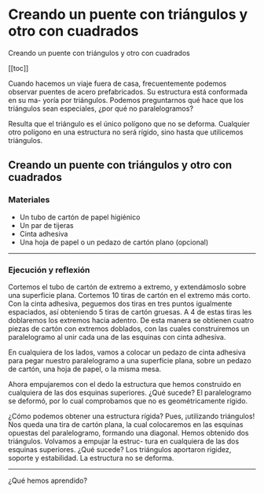 # Creando un puente con triángulos y otro con cuadrados
Creando un puente con triángulos y otro con cuadrados

[[toc]]

Cuando hacemos un viaje fuera de casa, frecuentemente podemos observar puentes de acero prefabricados. Su estructura está conformada en su ma- yoría por triángulos. Podemos preguntarnos qué hace que los triángulos sean especiales, ¿por qué no paralelogramos?

Resulta que el triángulo es el único polígono que no se deforma. Cualquier otro
polígono en una estructura no será rígido, sino hasta que utilicemos triángulos.

## Creando un puente con triángulos y otro con cuadrados

### Materiales

- Un tubo de cartón de papel higiénico
- Un par de tijeras
- Cinta adhesiva
- Una hoja de papel o un pedazo de cartón plano (opcional)

---

### Ejecución y reflexión

Cortemos el tubo de cartón de extremo a extremo, y extendámoslo sobre una superficie plana. Cortemos 10 tiras de cartón en el extremo más corto. Con la cinta adhesiva, peguemos dos tiras en tres puntos igualmente espaciados, así obteniendo 5 tiras de cartón gruesas. A 4 de estas tiras les doblaremos los extremos hacia adentro. De esta manera se obtienen cuatro piezas de cartón con extremos doblados, con las cuales construiremos un paralelogramo al unir cada una de las esquinas con cinta adhesiva.

En cualquiera de los lados, vamos a colocar un pedazo de cinta adhesiva para pegar nuestro paralelogramo a una superficie plana, sobre un pedazo de cartón, una hoja de papel, o la misma mesa.

Ahora empujaremos con el dedo la estructura que hemos construido en cualquiera de las dos esquinas superiores. ¿Qué sucede? El paralelogramo se deformó, por lo cual comprobamos que no es geométricamente rígido.

¿Cómo podemos obtener una estructura rígida? Pues, ¡utilizando triángulos! Nos queda una tira de cartón plana, la cual colocaremos en las esquinas opuestas del paralelogramo, formando una diagonal. Hemos obtenido dos triángulos. Volvamos a empujar la estruc- tura en cualquiera de las dos esquinas superiores. ¿Qué sucede? Los triángulos aportaron rigidez, soporte y estabilidad. La estructura no se deforma.

---

¿Qué hemos aprendido?
